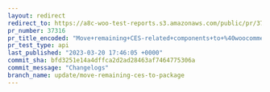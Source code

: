 ```yaml
---
layout: redirect
redirect_to: https://a8c-woo-test-reports.s3.amazonaws.com/public/pr/37316/api/index.html
pr_number: 37316
pr_title_encoded: "Move+remaining+CES-related+components+to+%40woocommerce%2Fcustomer-effort-score"
pr_test_type: api
last_published: "2023-03-20 17:46:05 +0000"
commit_sha: bfd3251e14a4dffca2d2ad28463af7464775306a
commit_message: "Changelogs"
branch_name: update/move-remaining-ces-to-package
---
```

